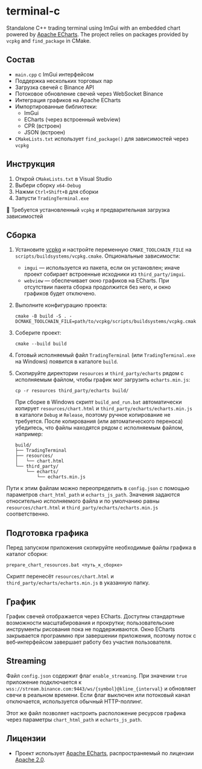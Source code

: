 # terminal-c

Standalone C++ trading terminal using ImGui with an embedded chart powered by [Apache ECharts](https://echarts.apache.org/). The project relies on packages provided by `vcpkg` and `find_package` in CMake.

## Состав

- `main.cpp` с ImGui интерфейсом
- Поддержка нескольких торговых пар
- Загрузка свечей с Binance API
- Потоковое обновление свечей через WebSocket Binance
- Интеграция графиков на Apache ECharts
- Импортированные библиотеки:
  - ImGui
  - ECharts (через встроенный webview)
  - CPR (встроен)
  - JSON (встроен)
- `CMakeLists.txt` использует `find_package()` для зависимостей через `vcpkg`

## Инструкция

1. Открой `CMakeLists.txt` в Visual Studio
2. Выбери сборку `x64-Debug`
3. Нажми `Ctrl+Shift+B` для сборки
4. Запусти `TradingTerminal.exe`

📌 Требуется установленный `vcpkg` и предварительная загрузка зависимостей

## Сборка

1. Установите [vcpkg](https://github.com/microsoft/vcpkg) и настройте переменную `CMAKE_TOOLCHAIN_FILE` на `scripts/buildsystems/vcpkg.cmake`.
   Опциональные зависимости:
   - `imgui` — используется из пакета, если он установлен; иначе проект собирает встроенные исходники из `third_party/imgui`.
   - `webview` — обеспечивает окно графиков на ECharts. При отсутствии пакета сборка продолжится без него, и окно графиков будет отключено.
2. Выполните конфигурацию проекта:
   ```
   cmake -B build -S . -DCMAKE_TOOLCHAIN_FILE=path/to/vcpkg/scripts/buildsystems/vcpkg.cmake
   ```
3. Соберите проект:
   ```
   cmake --build build
   ```
4. Готовый исполняемый файл `TradingTerminal` (или `TradingTerminal.exe` на Windows) появится в каталоге `build`.
5. Скопируйте директории `resources` и `third_party/echarts` рядом с исполняемым файлом, чтобы график мог загрузить `echarts.min.js`:
   ```
   cp -r resources third_party/echarts build/
   ```
   При сборке в Windows скрипт `build_and_run.bat` автоматически копирует `resources/chart.html` и
   `third_party/echarts/echarts.min.js` в каталоги `Debug` и `Release`, поэтому ручное копирование не требуется.
   После копирования (или автоматического переноса) убедитесь, что файлы находятся рядом с исполняемым
   файлом, например:

   ```
   build/
   ├── TradingTerminal
   ├── resources/
   │   └── chart.html
   └── third_party/
       └── echarts/
           └── echarts.min.js
   ```

Пути к этим файлам можно переопределить в `config.json` с помощью параметров
`chart_html_path` и `echarts_js_path`. Значения задаются относительно
исполняемого файла и по умолчанию равны `resources/chart.html` и
`third_party/echarts/echarts.min.js` соответственно.

## Подготовка графика

Перед запуском приложения скопируйте необходимые файлы графика в каталог сборки:

```
prepare_chart_resources.bat <путь_к_сборке>
```

Скрипт перенесёт `resources/chart.html` и `third_party/echarts/echarts.min.js` в указанную папку.

## График

График свечей отображается через ECharts. Доступны стандартные возможности масштабирования и прокрутки; пользовательские инструменты рисования пока не поддерживаются.
Окно ECharts закрывается программно при завершении приложения, поэтому поток
с веб‑интерфейсом завершает работу без участия пользователя.

## Streaming

Файл `config.json` содержит флаг `enable_streaming`. При значении `true` приложение подключается к `wss://stream.binance.com:9443/ws/{symbol}@kline_{interval}` и обновляет свечи в реальном времени. Если флаг выключен или потоковый канал отключается, используется обычный HTTP-поллинг.

Этот же файл позволяет настроить расположение ресурсов графика через параметры
`chart_html_path` и `echarts_js_path`.

## Лицензии

- Проект использует [Apache ECharts](https://echarts.apache.org/), распространяемый по лицензии [Apache 2.0](third_party/echarts/LICENSE).

